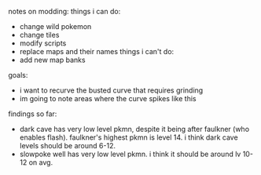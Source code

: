 notes on modding:
things i can do:
- change wild pokemon
- change tiles
- modify scripts
- replace maps and their names
things i can't do:
- add new map banks

goals:
- i want to recurve the busted curve that requires grinding
- im going to note areas where the curve spikes like this

findings so far:
- dark cave has very low level pkmn, despite it being after faulkner (who enables flash). faulkner's highest pkmn is level 14. i think dark cave levels should be around 6-12.
- slowpoke well has very low level pkmn. i think it should be around lv 10-12 on avg.